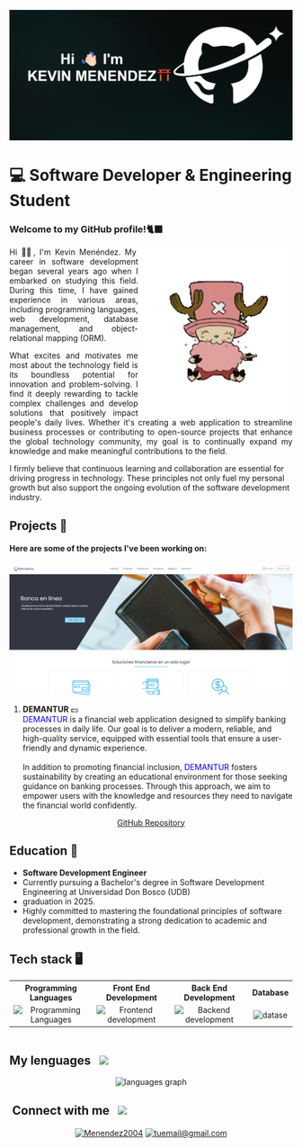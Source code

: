 
![header!](./imgs/Header.png)


# 💻  Software Developer & Engineering Student

### Welcome to my GitHub profile!🐈‍⬛

<img align="right" width=275px alt="Cat" src="imgs/chopper.gif" />

<p align="justify">
Hi 👋🏻, I'm Kevin Menéndez. My career in software development began several years ago when I embarked on studying this field. During this time, I have gained experience in various areas, including programming languages, web development, database management, and object-relational mapping (ORM).
</p>

<p align="justify">
What excites and motivates me most about the technology field is its boundless potential for innovation and problem-solving. I find it deeply rewarding to tackle complex challenges and develop solutions that positively impact people's daily lives. Whether it's creating a web application to streamline business processes or contributing to open-source projects that enhance the global technology community, my goal is to continually expand my knowledge and make meaningful contributions to the field.
</p>

I firmly believe that continuous learning and collaboration are essential for driving progress in technology. These principles not only fuel my personal growth but also support the ongoing evolution of the software development industry.

## Projects 🏦
#### Here are some of the projects I've been working on:
![header!](imgs/demantur.png)
1. **DEMANTUR** 💵
<br><span style="color:blue">DEMANTUR</span> is a financial web application designed to simplify banking processes in daily life. Our goal is to deliver a modern, reliable, and high-quality service, equipped with essential tools that ensure a user-friendly and dynamic experience.  
<br>In addition to promoting financial inclusion, <span style="color:blue">DEMANTUR</span> fosters sustainability by creating an educational environment for those seeking guidance on banking processes. Through this approach, we aim to empower users with the knowledge and resources they need to navigate the financial world confidently.


<p align="center">
 <a href="https://github.com/Menendez2004/Demantur" target="blank">GitHub Repository</a>




## Education 📖
- **Software Development Engineer**
- Currently pursuing a Bachelor's degree in Software Development Engineering at Universidad Don Bosco (UDB)
-  graduation in 2025.
- Highly committed to mastering the foundational principles of software development, demonstrating a strong dedication to academic and professional growth in the field.


## Tech stack  🖥️

<table border="0" cellspacing="5" cellpadding="10" width="400" height="100" align="center">
  <tr>
    <th><b>Programming Languages</b></th>
    <th><b>Front End Development</b></th>
    <th><b>Back End Development</b></th>
    <th><b>Database</b></th>
  </tr>
  <tr>
    <td align="center"><img src="https://skillicons.dev/icons?i=js,typescript,java" height=38 alt="Programming Languages" /></td>
    <td align="center"><img src="https://skillicons.dev/icons?i=react,tailwind,angular" height=38 alt="Frontend development" /></td>
    <td align="center"><img src="https://skillicons.dev/icons?i=nodejs,express,nestjs,spring" height=38 alt="Backend development" /></td>
    <td align="center"><img src="https://skillicons.dev/icons?i=mongodb,prisma,mysql" height=38 alt="datase" /></td>
  </tr>

</table>

## My lenguages &nbsp; <img src="https://user-images.githubusercontent.com/74038190/216122041-518ac897-8d92-4c6b-9b3f-ca01dcaf38ee.png" width="27px" /> 
<div align="center">
  <img src="https://github-readme-stats.vercel.app/api/top-langs?username=Menendez2004&locale=en&hide_title=false&layout=compact&card_width=320&langs_count=5&theme=dracula&hide_border=false&order=2" height="150" alt="languages graph"  />
</div>

## &nbsp;Connect with me &nbsp; <img src="https://user-images.githubusercontent.com/74038190/216120981-b9507c36-0e04-4469-8e27-c99271b45ba5.png" width="27px" /> 

<div align="center">
<a href="www.linkedin.com/in/kevin-menéndez-18b378274" target="blank"><img align = "center" src="https://img.shields.io/badge/LinkedIn-0077B5?style=for-the badge&logo=linkedin&logoColor=white" alt="Menendez2004
" /></a> 
<a href="mailto:kmenendezz2004@gmail.com" target="_blank">
  <img align="center" src="https://img.shields.io/badge/Gmail--informational?style=social&logo=gmail" alt="tuemail@gmail.com">
</a>

</div>